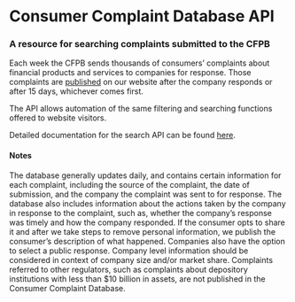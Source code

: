 # Consumer Complaint Database API

### A resource for searching complaints submitted to the CFPB

Each week the CFPB sends thousands of consumers’ complaints about financial products and services to companies for response. Those complaints are [published](https://www.consumerfinance.gov/data-research/consumer-complaints/) on our website after the company responds or after 15 days, whichever comes first.

The API allows automation of the same filtering and searching functions offered to website visitors.

Detailed documentation for the search API can be found [here](https://cfpb.github.io/ccdb5-api/documentation/).

#### Notes

The database generally updates daily, and contains certain information for each complaint, including the source of the complaint, the date of submission, and the company the complaint was sent to for response. The database also includes information about the actions taken by the company in response to the complaint, such as, whether the company’s response was timely and how the company responded. If the consumer opts to share it and after we take steps to remove personal information, we publish the consumer’s description of what happened. Companies also have the option to select a public response. Company level information should be considered in context of company size and/or market share. Complaints referred to other regulators, such as complaints about depository institutions with less than $10 billion in assets, are not published in the Consumer Complaint Database.

